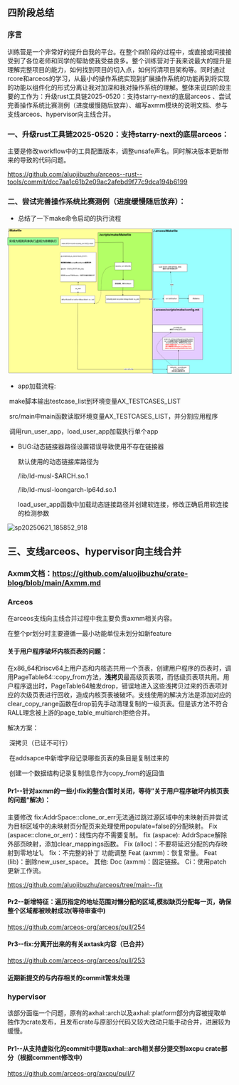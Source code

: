 ## 四阶段总结

### 序言

训练营是一个非常好的提升自我的平台。在整个四阶段的过程中，或直接或间接接受到了各位老师和同学的帮助使我受益良多。整个训练营对于我来说最大的提升是理解完整项目的能力，如何找到项目的切入点，如何捋清项目架构等。同时通过rcore和arceos的学习，从最小的操作系统实现到扩展操作系统的功能再到将实现的功能以组件化的形式分离让我对加深和我对操作系统的理解。整体来说四阶段主要的工作为：升级rust工具链2025-0520：支持starry-next的底层arceos 、尝试完善操作系统比赛测例（进度缓慢随后放弃）、编写axmm模块的说明文档、参与支线arceos、hypervisor向主线合并。



### 一、升级rust工具链2025-0520：支持starry-next的底层arceos：

​	主要是修改workflow中的工具配置版本，调整unsafe声名。同时解决版本更新带来的导致的代码问题。

https://github.com/aluojibuzhu/arceos--rust--tools/commit/dcc7aa1c61b2e09ac2afebd9f77c9dca194b6199

### 二、尝试完善操作系统比赛测例（进度缓慢随后放弃）：

+ 总结了一下make命令启动的执行流程

![drawio](https://github.com/aluojibuzhu/crate-blog/blob/main/picture/drawio.png)

+ app加载流程:

​	make脚本输出testcase_list到环境变量AX_TESTCASES_LIST

​	src/main中main函数读取环境变量AX_TESTCASES_LIST，并分割应用程序

​	调用run_user_app，load_user_app加载执行单个app

+ BUG:动态链接器路径设置错误导致使用不存在链接器

	默认使用的动态链接库路径为

	/lib/ld-musl-$ARCH.so.1

	/lib/ld-musl-loongarch-lp64d.so.1

	load_user_app函数中加载动态链接路径并创建软连接，修改正确启用软连接的检测参数

![sp20250621_185852_918](D:\Typora\存档\OS\sp20250621_185852_918.png)

## 三、支线arceos、hypervisor向主线合并

### Axmm文档：https://github.com/aluojibuzhu/crate-blog/blob/main/Axmm.md

### Arceos 

在arceos支线向主线合并过程中我主要负责axmm相关内容。

在整个pr划分时主要遵循一最小功能单位未划分如新feature

#### 关于用户程序破坏内核页表的问题：

在x86_64和riscv64上用户态和内核态共用一个页表，创建用户程序的页表时，调用PageTable64::copy_from方法，**浅拷贝**最高级页表项，而低级页表项共用。用户程序退出时，PageTable64触发drop，错误地进入这些浅拷贝过来的页表项对应的次级页表进行回收，造成内核页表被破坏。支线使用的解决方法是添加对应的clear_copy_range函数在drop前先手动清理复制的一级页表。但是该方法不符合RALL理念被上游的page_table_multiarch拒绝合并。

解决方案：

​	深拷贝（已证不可行）

​	在addsapce中新增字段记录哪些页表的条目是复制过来的

​	创建一个数据结构记录复制信息作为copy_from的返回值

#### Pr1--针对axmm的一些小fix的整合(暂时关闭，等待”关于用户程序破坏内核页表的问题“解决)：

主要修改
fix:AddrSpace::clone_or_err无法通过跳过源区域中的未映射页并尝试为目标区域中的未映射页分配页来处理使用populate=false的分配映射。
Fix (aspace::clone_or_err)：线性内存不需要复制。
fix (aspace): AddrSpace解除外部页映射，添加clear_mappings函数。
Fix (alloc)：不要将延迟分配的内存映射到零地址1。
fix：不完整的补丁
功能调整
Feat (axmm)：恢复常量。
Feat (lib)：删除new_user_space。
其他:
Doc (axmm)：固定链接。
Ci：使用patch更新工作流。

https://github.com/aluojibuzhu/arceos/tree/main--fix
#### Pr2--新增特征：遍历指定的地址范围对懒分配的区域,模拟缺页分配每一页，确保整个区域都被映射成功(等待审查中)

https://github.com/arceos-org/arceos/pull/254

####  Pr3--fix:分离开出来的有关axtask内容（已合并）

https://github.com/arceos-org/arceos/pull/253

#### 近期新提交的与内存相关的commit暂未处理

### hypervisor

该部分面临一个问题，原有的axhal::arch以及axhal::platform部分内容被提取单独作为crate发布，且发布crate与原部分代码又较大改动只能手动合并，进展较为缓慢。

#### Pr1--从支持虚拟化的commit中提取axhal::arch相关部分提交到axcpu crate部分（根据comment修改中）

https://github.com/arceos-org/axcpu/pull/7
